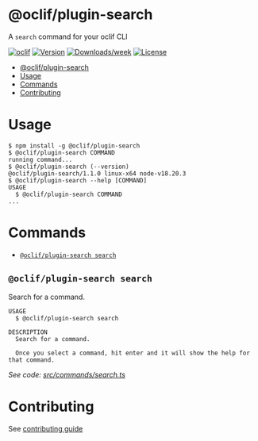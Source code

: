 # @oclif/plugin-search

A `search` command for your oclif CLI

[![oclif](https://img.shields.io/badge/cli-oclif-brightgreen.svg)](https://oclif.io)
[![Version](https://img.shields.io/npm/v/oclif-plugin-search.svg)](https://npmjs.org/package/oclif-plugin-search)
[![Downloads/week](https://img.shields.io/npm/dw/oclif-plugin-search.svg)](https://npmjs.org/package/oclif-plugin-search)
[![License](https://img.shields.io/npm/l/oclif-plugin-search.svg)](https://github.com/oclif/plugin-search/blob/main/package.json)

<!-- toc -->

- [@oclif/plugin-search](#oclifplugin-search)
- [Usage](#usage)
- [Commands](#commands)
- [Contributing](#contributing)
<!-- tocstop -->

# Usage

<!-- usage -->

```sh-session
$ npm install -g @oclif/plugin-search
$ @oclif/plugin-search COMMAND
running command...
$ @oclif/plugin-search (--version)
@oclif/plugin-search/1.1.0 linux-x64 node-v18.20.3
$ @oclif/plugin-search --help [COMMAND]
USAGE
  $ @oclif/plugin-search COMMAND
...
```

<!-- usagestop -->

# Commands

<!-- commands -->

- [`@oclif/plugin-search search`](#oclifplugin-search-search)

## `@oclif/plugin-search search`

Search for a command.

```
USAGE
  $ @oclif/plugin-search search

DESCRIPTION
  Search for a command.

  Once you select a command, hit enter and it will show the help for that command.
```

_See code: [src/commands/search.ts](https://github.com/oclif/plugin-search/blob/1.1.0/src/commands/search.ts)_

<!-- commandsstop -->

# Contributing

See [contributing guide](./CONRTIBUTING.md)
